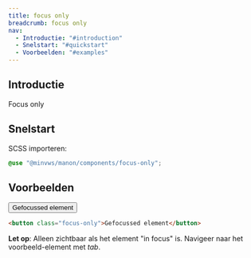 ```yaml
---
title: focus only
breadcrumb: focus only
nav:
  - Introductie: "#introduction"
  - Snelstart: "#quickstart"
  - Voorbeelden: "#examples"
---
```


<h2 id="introduction">Introductie</h2>

Focus only

<h2 id="quickstart">Snelstart</h2>

SCSS importeren:

```scss
@use "@minvws/manon/components/focus-only";
```

<h2 id="examples">Voorbeelden</h2>

<button class="focus-only">Gefocussed element</button>

```html
<button class="focus-only">Gefocussed element</button>
```

 <p class="warning">
   <strong>Let op</strong>: Alleen zichtbaar als het element "in focus" is. Navigeer naar het
   voorbeeld-element met <i>tab</i>.
 </p>

